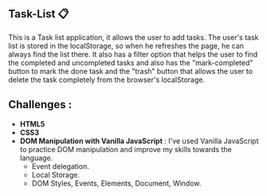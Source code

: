 ## Task-List 📋
This is a Task list application, it allows the user to add tasks. The user's task list is stored in the localStorage, so when he refreshes the page, he can always find the list there. It also has a filter option that helps the user to find the completed and uncompleted tasks and also has the "mark-completed" button to mark the done task and the "trash" button that allows the user to delete the task completely from the browser's localStorage. 

## Challenges :
- **HTML5**
- **CSS3**
- **DOM Manipulation with Vanilla JavaScript** : I've used Vanilla JavaScript to practice DOM manipulation and improve my skills towards the language.
   - Event delegation.
   - Local Storage.
   - DOM Styles, Events, Elements, Document, Window.
